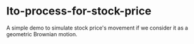 # Ito-process-for-stock-price
A simple demo to simulate stock price's movement if we consider it as a geometric Brownian motion.
